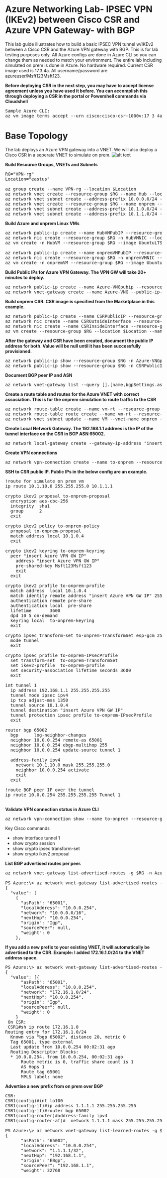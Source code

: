 # Azure Networking Lab- IPSEC VPN (IKEv2) between Cisco CSR and Azure VPN Gateway- with BGP

This lab guide illustrates how to build a basic IPSEC VPN tunnel w/IKEv2 between a Cisco CSR and the Azure VPN gateway with BGP. This is for lab testing purposes only. All Azure configs are done in Azure CLI so you can change them as needed to match your environment. The entire lab including simulated on prem is done in Azure. No hardware required. Current CSR image used is 17.3.4a. All username/password are azureuser/Msft123Msft123.

**Before deploying CSR in the next step, you may have to accept license agreement unless you have used it before. You can accomplish this through deploying a CSR in the portal or Powershell commands via Cloudshell**
<pre lang="...">
Sample Azure CLI:
az vm image terms accept --urn cisco:cisco-csr-1000v:17_3_4a-byol:latest
</pre>

# Base Topology
The lab deploys an Azure VPN gateway into a VNET. We will also deploy a Cisco CSR in a seperate VNET to simulate on prem.
![alt text](https://github.com/jwrightazure/lab/blob/master/images/csrvpnikev2.png)

**Build Resource Groups, VNETs and Subnets**
<pre lang="...">
RG="VPN-rg"
Location="eastus"

az group create --name VPN-rg --location $Location
az network vnet create --resource-group $RG --name Hub --location $Location --address-prefixes 10.0.0.0/16 --subnet-name HubVM --subnet-prefix 10.0.10.0/24
az network vnet subnet create --address-prefix 10.0.0.0/24 --name GatewaySubnet --resource-group $RG --vnet-name Hub
az network vnet create --resource-group $RG --name onprem --location $Location --address-prefixes 10.1.0.0/16 --subnet-name VM --subnet-prefix 10.1.10.0/24
az network vnet subnet create --address-prefix 10.1.0.0/24 --name zeronet --resource-group $RG --vnet-name onprem
az network vnet subnet create --address-prefix 10.1.1.0/24 --name onenet --resource-group $RG --vnet-name onprem
</pre>

**Build Azure and onprem Linux VMs**
<pre lang="...">
az network public-ip create --name HubVMPubIP --resource-group $RG --location $Location --allocation-method Dynamic
az network nic create --resource-group $RG -n HubVMNIC --location $Location --subnet HubVM --private-ip-address 10.0.10.10 --vnet-name Hub --public-ip-address HubVMPubIP
az vm create -n HubVM --resource-group $RG --image UbuntuLTS --admin-username azureuser --admin-password Msft123Msft123 --nics HubVMNIC --no-wait

az network public-ip create --name onpremVMPubIP --resource-group $RG --location $Location --allocation-method Dynamic
az network nic create --resource-group $RG -n onpremVMNIC --location $Location --subnet VM --private-ip-address 10.1.10.10 --vnet-name onprem --public-ip-address onpremVMPubIP
az vm create -n onpremVM --resource-group $RG --image UbuntuLTS --admin-username azureuser --admin-password Msft123Msft123 --nics onpremVMNIC --no-wait
</pre>

**Build Public IPs for Azure VPN Gateway. The VPN GW will take 20+ minutes to deploy.**
<pre lang="...">
az network public-ip create --name Azure-VNGpubip --resource-group $RG --allocation-method Dynamic
az network vnet-gateway create --name Azure-VNG --public-ip-address Azure-VNGpubip --resource-group $RG --vnet Hub --gateway-type Vpn --vpn-type RouteBased --sku VpnGw3 --no-wait --asn 65001
</pre>

**Build onprem CSR. CSR image is specified from the Marketplace in this example.**
<pre lang="...">
az network public-ip create --name CSRPublicIP --resource-group $RG --idle-timeout 30 --allocation-method Static
az network nic create --name CSROutsideInterface --resource-group $RG --subnet zeronet --vnet onprem --public-ip-address CSRPublicIP --ip-forwarding true
az network nic create --name CSRInsideInterface --resource-group $RG --subnet onenet --vnet onprem --ip-forwarding true
az vm create --resource-group $RG --location $Location --name CSR --size Standard_D2_v2 --nics CSROutsideInterface CSRInsideInterface  --image cisco:cisco-csr-1000v:17_3_4a-byol:latest --admin-username azureuser --admin-password Msft123Msft123 --no-wait
</pre>

**After the gateway and CSR have been created, document the public IP address for both. Value will be null until it has been successfully provisioned.**
<pre lang="...">
az network public-ip show --resource-group $RG -n Azure-VNGpubip --query "{address: ipAddress}"
az network public-ip show --resource-group $RG -n CSRPublicIP --query "{address: ipAddress}"
</pre>

**Document BGP peer IP and ASN**
<pre lang="...">
az network vnet-gateway list --query [].[name,bgpSettings.asn,bgpSettings.bgpPeeringAddress] -o table --resource-group $RG
</pre>

**Create a route table and routes for the Azure VNET with correct association. This is for the onprem simulation to route traffic to the CSR**
<pre lang="...">
az network route-table create --name vm-rt --resource-group $RG
az network route-table route create --name vm-rt --resource-group $RG --route-table-name vm-rt --address-prefix 10.0.0.0/16 --next-hop-type VirtualAppliance --next-hop-ip-address 10.1.1.4
az network vnet subnet update --name VM --vnet-name onprem --resource-group $RG --route-table vm-rt
</pre>

**Create Local Network Gateway. The 192.168.1.1 addrees is the IP of the tunnel interface on the CSR in BGP ASN 65002.**
<pre lang="...">
az network local-gateway create --gateway-ip-address "insert CSR Public IP" --name to-onprem --resource-group $RG --local-address-prefixes 192.168.1.1/32 --asn 65002 --bgp-peering-address 192.168.1.1
</pre>

**Create VPN connections**
<pre lang="...">
az network vpn-connection create --name to-onprem --resource-group $RG --vnet-gateway1 Azure-VNG -l $Location --shared-key Msft123Msft123 --local-gateway2 to-onprem --enable-bgp
</pre>

**SSH to CSR public IP. Public IPs in the below config are an example.**
<pre lang="...">
!route for simulate on prem vm
ip route 10.1.10.0 255.255.255.0 10.1.1.1

crypto ikev2 proposal to-onprem-proposal
  encryption aes-cbc-256
  integrity  sha1
  group      2
  exit

crypto ikev2 policy to-onprem-policy
  proposal to-onprem-proposal
  match address local 10.1.0.4
  exit
  
crypto ikev2 keyring to-onprem-keyring
  peer "insert Azure VPN GW IP"
    address "insert Azure VPN GW IP"
    pre-shared-key Msft123Msft123
    exit
  exit

crypto ikev2 profile to-onprem-profile
  match address  local 10.1.0.4
  match identity remote address "insert Azure VPN GW IP" 255.255.255.255
  authentication remote pre-share
  authentication local  pre-share
  lifetime       3600
  dpd 10 5 on-demand
  keyring local  to-onprem-keyring
  exit

crypto ipsec transform-set to-onprem-TransformSet esp-gcm 256 
  mode tunnel
  exit

crypto ipsec profile to-onprem-IPsecProfile
  set transform-set  to-onprem-TransformSet
  set ikev2-profile  to-onprem-profile
  set security-association lifetime seconds 3600
  exit

int tunnel 1
  ip address 192.168.1.1 255.255.255.255
  tunnel mode ipsec ipv4
  ip tcp adjust-mss 1350
  tunnel source 10.1.0.4
  tunnel destination "insert Azure VPN GW IP"
  tunnel protection ipsec profile to-onprem-IPsecProfile
  exit

router bgp 65002
  bgp      log-neighbor-changes
  neighbor 10.0.0.254 remote-as 65001
  neighbor 10.0.0.254 ebgp-multihop 255
  neighbor 10.0.0.254 update-source tunnel 1

  address-family ipv4
    network 10.1.10.0 mask 255.255.255.0
    neighbor 10.0.0.254 activate    
    exit
  exit

!route BGP peer IP over the tunnel
ip route 10.0.0.254 255.255.255.255 Tunnel 1

</pre>

**Validate VPN connection status in Azure CLI**
<pre lang="...">
az network vpn-connection show --name to-onprem --resource-group $RG --query "{status: connectionStatus}"
</pre>


Key Cisco commands
- show interface tunnel 1
- show crypto session
- show crypto ipsec transform-set
- show crypto ikev2 proposal

**List BGP advertised routes per peer.**
<pre lang="...">
az network vnet-gateway list-advertised-routes -g $RG -n Azure-VNG --peer 192.168.1.1

PS Azure:\> az network vnet-gateway list-advertised-routes -g $RG -n Azure-VNG --peer 192.168.1.1
{
  "value": [
    {
      "asPath": "65001",
      "localAddress": "10.0.0.254",
      "network": "10.0.0.0/16",
      "nextHop": "10.0.0.254",
      "origin": "Igp",
      "sourcePeer": null,
      "weight": 0
    },
</pre>
**If you add a new prefix to your existing VNET, it will automatically be advertised to the CSR. Example: I added 172.16.1.0/24 to the VNET address space.**
<pre lang="...">
PS Azure:\> az network vnet-gateway list-advertised-routes -g $RG -n Azure-VNG --peer 192.168.1.1
{
  "value": [{
      "asPath": "65001",
      "localAddress": "10.0.0.254",
      "network": "172.16.1.0/24",
      "nextHop": "10.0.0.254",
      "origin": "Igp",
      "sourcePeer": null,
      "weight": 0
    }
 On CSR:
 CSR1#sh ip route 172.16.1.0
Routing entry for 172.16.1.0/24
  Known via "bgp 65002", distance 20, metric 0
  Tag 65001, type external
  Last update from 10.0.0.254 00:02:31 ago
  Routing Descriptor Blocks:
  * 10.0.0.254, from 10.0.0.254, 00:02:31 ago
      Route metric is 0, traffic share count is 1
      AS Hops 1
      Route tag 65001
      MPLS label: none
</pre>
**Advertise a new prefix from on prem over BGP**
<pre lang="...">
CSR:
CSR1(config)#int lo100
CSR1(config-if)#ip address 1.1.1.1 255.255.255.255
CSR1(config-if)#router bgp 65002
CSR1(config-router)#address-family ipv4
CSR1(config-router-af)#  network 1.1.1.1 mask 255.255.255.255

PS Azure:\> az network vnet-gateway list-learned-routes -g $RG -n Azure-VNG
{
      "asPath": "65002",
      "localAddress": "10.0.0.254",
      "network": "1.1.1.1/32",
      "nextHop": "192.168.1.1",
      "origin": "EBgp",
      "sourcePeer": "192.168.1.1",
      "weight": 32768
</pre>
